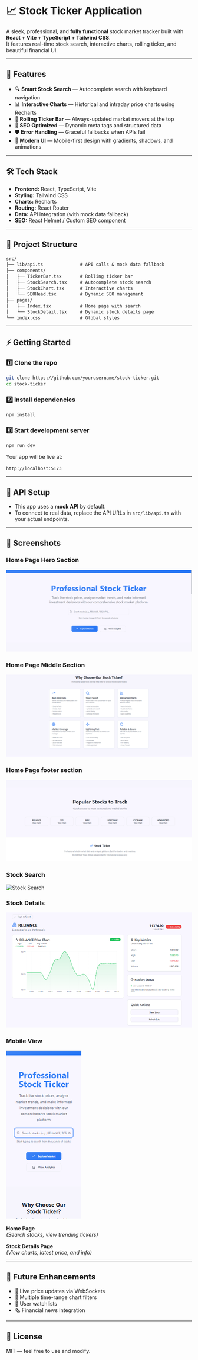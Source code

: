 # 📈 Stock Ticker Application

A sleek, professional, and **fully functional** stock market tracker built with **React + Vite + TypeScript + Tailwind CSS**.  
It features real-time stock search, interactive charts, rolling ticker, and beautiful financial UI.

---

## 🚀 Features

- 🔍 **Smart Stock Search** — Autocomplete search with keyboard navigation
- 📊 **Interactive Charts** — Historical and intraday price charts using Recharts
- 📰 **Rolling Ticker Bar** — Always-updated market movers at the top
- 🎯 **SEO Optimized** — Dynamic meta tags and structured data
- 🛡 **Error Handling** — Graceful fallbacks when APIs fail
- 🎨 **Modern UI** — Mobile-first design with gradients, shadows, and animations

---

## 🛠 Tech Stack

- **Frontend:** React, TypeScript, Vite
- **Styling:** Tailwind CSS
- **Charts:** Recharts
- **Routing:** React Router
- **Data:** API integration (with mock data fallback)
- **SEO:** React Helmet / Custom SEO component

---

## 📂 Project Structure

```
src/
├── lib/api.ts              # API calls & mock data fallback
├── components/
│   ├── TickerBar.tsx       # Rolling ticker bar
│   ├── StockSearch.tsx     # Autocomplete stock search
│   ├── StockChart.tsx      # Interactive charts
│   └── SEOHead.tsx         # Dynamic SEO management
├── pages/
│   ├── Index.tsx           # Home page with search
│   └── StockDetail.tsx     # Dynamic stock details page
└── index.css               # Global styles
```

---

## ⚡ Getting Started

### 1️⃣ Clone the repo

```bash
git clone https://github.com/yourusername/stock-ticker.git
cd stock-ticker
```

### 2️⃣ Install dependencies

```bash
npm install
```

### 3️⃣ Start development server

```bash
npm run dev
```

Your app will be live at:

```
http://localhost:5173
```

---

## 🔗 API Setup

- This app uses a **mock API** by default.
- To connect to real data, replace the API URLs in `src/lib/api.ts` with your actual endpoints.

---

## 📸 Screenshots

### Home Page Hero Section

![Home Page](public/assets/stock-live-1.png)

### Home Page Middle Section

![Home Page](public/assets/stock-live-2.png)

### Home Page footer section

![Home Page](public/assets/stock-live-3.png)

### Stock Search

![Stock Search](public/src/assets/stock-live-4.png)

### Stock Details

![Stock Details](public/assets/stock-live-5.png)

### Mobile View

![Mobile View](public/assets/stock-live-6.png)

**Home Page**  
_(Search stocks, view trending tickers)_

**Stock Details Page**  
_(View charts, latest price, and info)_

---

## 🚧 Future Enhancements

- 🔄 Live price updates via WebSockets
- 📅 Multiple time-range chart filters
- 📌 User watchlists
- 🗞 Financial news integration

---

## 📜 License

MIT — feel free to use and modify.
